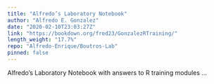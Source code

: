 ```yaml
---
title: "Alfredo’s Laboratory Notebook"
author: "Alfredo E. Gonzalez"
date: "2020-02-10T23:03:27Z"
link: "https://bookdown.org/fred23/GonzalezRTraining/"
length_weight: "17.7%"
repo: "Alfredo-Enrique/Boutros-Lab"
pinned: false
---
```


Alfredo’s Laboratory Notebook with answers to R training modules ...
